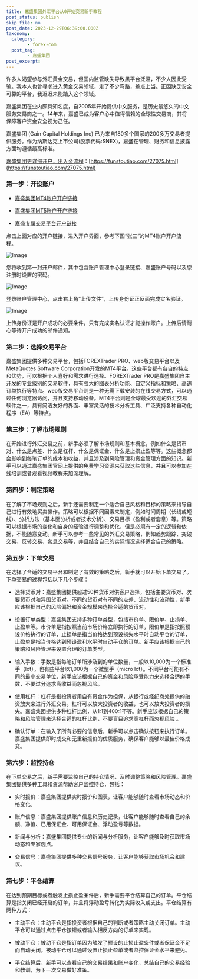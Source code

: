 ```yaml
---
title: 嘉盛集团外汇平台从0开始交易新手教程
post_status: publish
skip_file: no
post_date: 2023-12-29T06:39:00.000Z
taxonomy:
  category:
        - forex-com
  post_tag:
        - 嘉盛集团
post_excerpt: 
---
```

许多人渴望参与外汇黄金交易，但国内监管缺失导致黑平台泛滥，不少人因此受骗。我本人也曾寻求进入黄金交易领域，走了不少弯路，差点上当。正因缺乏安全可靠的平台，我迟迟未能踏入这个领域。

嘉盛集团在业内颇具知名度，自2005年开始提供中文服务，是历史最悠久的中文服务交易商之一。14年来，嘉盛已成为客户心中值得信赖的全球性交易商，其将保障客户资金安全视为己任。

嘉盛集团 (Gain Capital Holdings Inc) 已为来自180多个国家的200多万交易者提供服务。作为纳斯达克上市公司(股票代码:SNEX)，嘉盛在管理、财务和信息披露方面均遵循最高标准。

[嘉盛集团更详细开户，出入金流程](https://funstoutiao.com/27075.html)：[https://funstoutiao.com/27075.html](https://funstoutiao.com/27075.html)

### 第一步：开设账户

* [嘉盛集团MT4账户开户链接](https://s.ssgg.net/jsmt4)

* [嘉盛集团MT5账户开户链接](https://s.ssgg.net/jsmt5)

* [嘉盛专属交易平台开户链接](https://s.ssgg.net/js)

点击上面对应的开户链接，进入开户界面，参考下图“张三”的MT4账户开户流程。

![Image](https://prod-files-secure.s3.us-west-2.amazonaws.com/39ed1227-6d7d-4570-be36-9ccd4a2c4241/7a167aea-686b-400d-af59-4e18eb607a40/640.png?X-Amz-Algorithm=AWS4-HMAC-SHA256&X-Amz-Content-Sha256=UNSIGNED-PAYLOAD&X-Amz-Credential=ASIAZI2LB466ROCXZAH3%2F20250917%2Fus-west-2%2Fs3%2Faws4_request&X-Amz-Date=20250917T161312Z&X-Amz-Expires=3600&X-Amz-Security-Token=IQoJb3JpZ2luX2VjEDAaCXVzLXdlc3QtMiJIMEYCIQCy3T2HS8j1tntw2AHKeXmp5tWC0YJtMJAdDNMXoFjb2QIhANAcYlB7RiEJ8bDNUfjy8OXPLWk5TQmazoEh8tR8C9DlKogECKn%2F%2F%2F%2F%2F%2F%2F%2F%2F%2FwEQABoMNjM3NDIzMTgzODA1Igzh9Tt8ltI1UZXjOZcq3AML4r0F5npFtcR58lI27UxdYaM0w8GZ1Xl8BPImav3EOSBzgGOaiSGpt6%2Bpq58o4U6%2FClSGJUx2OYxdeeWXpBoKVE4dLvnAbEvfZ3Tb5Msbb8VhxcIpMZUi%2F%2BRxnNyB7aQ%2F3T8RoWbsUigi5KLa%2FrWuhCCpiS4g%2Bm5U2v4f%2BluHxpV6cONnxzxXoz7g9Mivnxjmhcl5ctNB5UL52%2FDqaI6lQANcIE3bXK9znfUegOoAeMz63Lqojc7hIRSIJkSRSt8upxDI5yG85PqMYRPMsSjbSWl4UyK7gSqAaFeKfBIx3SZTCaKqjVE8AH65JsiKR%2FmUd0xvlmBjp3YaITKBKVznXRMPPhjCVeU7lejH2aLDCbUXQWHjJyRGYFT0wrQ%2BXHxuUi07nTnioxgUdMqrZtozPCrtMbIQk0OobXZzUTgK0AUAD%2BLnPcSr8yB5ugBrkbKSZgH2XVOuYi3Xu8st%2BVKWqFlSTC8Mq2XLDSywZqYQdKM2izUQQlXLHpq2LKa2QS2KQiDHj%2F%2FGJ0U4EoxRF8ixRrYKG4vR8ao3685FN%2F9sYwgpUKdYlDsvBQjWOeChniFa6OxPmpbHN2ZdiTvW2md3ocm2bcO9sjW7BbtE1TiNAsz6vZmmy4zHrRGBjjD1rKvGBjqkAfgc4YWbRc8yEe5F7%2BskNhBkiwoIgk50xyDfFk3A10vg9%2Fu4mN3E%2FayHtw817CmzIPYffpzm%2Ba2OXiqtwHkR%2BLMBVsIebIEohybexbm4FZ9iUE0%2B9xKUQRYw7o52ctOrm64lnRheCfnQTeXdY8FGaIsYh9cTwrY7RNsJVV%2FTYnq15zhrZF%2BBAuixDfl%2FkDYdvrXoGICeLWCAnktyTGcuDv%2FVeZQa&X-Amz-Signature=14f2beb02b26498b3474427123cb9fa1bb61087016c79b067bf59ed2687ee7fa&X-Amz-SignedHeaders=host&x-amz-checksum-mode=ENABLED&x-id=GetObject)

您将收到第一封开户邮件，其中包含账户管理中心登录链接、嘉盛账户号码以及您注册时设置的密码。

![Image](https://prod-files-secure.s3.us-west-2.amazonaws.com/39ed1227-6d7d-4570-be36-9ccd4a2c4241/eaa1c6b3-2877-4284-a0e1-530e222c27fb/image.png?X-Amz-Algorithm=AWS4-HMAC-SHA256&X-Amz-Content-Sha256=UNSIGNED-PAYLOAD&X-Amz-Credential=ASIAZI2LB466ROCXZAH3%2F20250917%2Fus-west-2%2Fs3%2Faws4_request&X-Amz-Date=20250917T161312Z&X-Amz-Expires=3600&X-Amz-Security-Token=IQoJb3JpZ2luX2VjEDAaCXVzLXdlc3QtMiJIMEYCIQCy3T2HS8j1tntw2AHKeXmp5tWC0YJtMJAdDNMXoFjb2QIhANAcYlB7RiEJ8bDNUfjy8OXPLWk5TQmazoEh8tR8C9DlKogECKn%2F%2F%2F%2F%2F%2F%2F%2F%2F%2FwEQABoMNjM3NDIzMTgzODA1Igzh9Tt8ltI1UZXjOZcq3AML4r0F5npFtcR58lI27UxdYaM0w8GZ1Xl8BPImav3EOSBzgGOaiSGpt6%2Bpq58o4U6%2FClSGJUx2OYxdeeWXpBoKVE4dLvnAbEvfZ3Tb5Msbb8VhxcIpMZUi%2F%2BRxnNyB7aQ%2F3T8RoWbsUigi5KLa%2FrWuhCCpiS4g%2Bm5U2v4f%2BluHxpV6cONnxzxXoz7g9Mivnxjmhcl5ctNB5UL52%2FDqaI6lQANcIE3bXK9znfUegOoAeMz63Lqojc7hIRSIJkSRSt8upxDI5yG85PqMYRPMsSjbSWl4UyK7gSqAaFeKfBIx3SZTCaKqjVE8AH65JsiKR%2FmUd0xvlmBjp3YaITKBKVznXRMPPhjCVeU7lejH2aLDCbUXQWHjJyRGYFT0wrQ%2BXHxuUi07nTnioxgUdMqrZtozPCrtMbIQk0OobXZzUTgK0AUAD%2BLnPcSr8yB5ugBrkbKSZgH2XVOuYi3Xu8st%2BVKWqFlSTC8Mq2XLDSywZqYQdKM2izUQQlXLHpq2LKa2QS2KQiDHj%2F%2FGJ0U4EoxRF8ixRrYKG4vR8ao3685FN%2F9sYwgpUKdYlDsvBQjWOeChniFa6OxPmpbHN2ZdiTvW2md3ocm2bcO9sjW7BbtE1TiNAsz6vZmmy4zHrRGBjjD1rKvGBjqkAfgc4YWbRc8yEe5F7%2BskNhBkiwoIgk50xyDfFk3A10vg9%2Fu4mN3E%2FayHtw817CmzIPYffpzm%2Ba2OXiqtwHkR%2BLMBVsIebIEohybexbm4FZ9iUE0%2B9xKUQRYw7o52ctOrm64lnRheCfnQTeXdY8FGaIsYh9cTwrY7RNsJVV%2FTYnq15zhrZF%2BBAuixDfl%2FkDYdvrXoGICeLWCAnktyTGcuDv%2FVeZQa&X-Amz-Signature=d5d9e2cfababe11308097654ed5d93dba657566a3cd2687ecf14e592831eba90&X-Amz-SignedHeaders=host&x-amz-checksum-mode=ENABLED&x-id=GetObject)

登录账户管理中心，点击右上角“上传文件”，上传身份证正反面完成实名验证。

![Image](https://prod-files-secure.s3.us-west-2.amazonaws.com/39ed1227-6d7d-4570-be36-9ccd4a2c4241/54090639-09fc-46b4-a135-e0289f707147/image.png?X-Amz-Algorithm=AWS4-HMAC-SHA256&X-Amz-Content-Sha256=UNSIGNED-PAYLOAD&X-Amz-Credential=ASIAZI2LB466ROCXZAH3%2F20250917%2Fus-west-2%2Fs3%2Faws4_request&X-Amz-Date=20250917T161312Z&X-Amz-Expires=3600&X-Amz-Security-Token=IQoJb3JpZ2luX2VjEDAaCXVzLXdlc3QtMiJIMEYCIQCy3T2HS8j1tntw2AHKeXmp5tWC0YJtMJAdDNMXoFjb2QIhANAcYlB7RiEJ8bDNUfjy8OXPLWk5TQmazoEh8tR8C9DlKogECKn%2F%2F%2F%2F%2F%2F%2F%2F%2F%2FwEQABoMNjM3NDIzMTgzODA1Igzh9Tt8ltI1UZXjOZcq3AML4r0F5npFtcR58lI27UxdYaM0w8GZ1Xl8BPImav3EOSBzgGOaiSGpt6%2Bpq58o4U6%2FClSGJUx2OYxdeeWXpBoKVE4dLvnAbEvfZ3Tb5Msbb8VhxcIpMZUi%2F%2BRxnNyB7aQ%2F3T8RoWbsUigi5KLa%2FrWuhCCpiS4g%2Bm5U2v4f%2BluHxpV6cONnxzxXoz7g9Mivnxjmhcl5ctNB5UL52%2FDqaI6lQANcIE3bXK9znfUegOoAeMz63Lqojc7hIRSIJkSRSt8upxDI5yG85PqMYRPMsSjbSWl4UyK7gSqAaFeKfBIx3SZTCaKqjVE8AH65JsiKR%2FmUd0xvlmBjp3YaITKBKVznXRMPPhjCVeU7lejH2aLDCbUXQWHjJyRGYFT0wrQ%2BXHxuUi07nTnioxgUdMqrZtozPCrtMbIQk0OobXZzUTgK0AUAD%2BLnPcSr8yB5ugBrkbKSZgH2XVOuYi3Xu8st%2BVKWqFlSTC8Mq2XLDSywZqYQdKM2izUQQlXLHpq2LKa2QS2KQiDHj%2F%2FGJ0U4EoxRF8ixRrYKG4vR8ao3685FN%2F9sYwgpUKdYlDsvBQjWOeChniFa6OxPmpbHN2ZdiTvW2md3ocm2bcO9sjW7BbtE1TiNAsz6vZmmy4zHrRGBjjD1rKvGBjqkAfgc4YWbRc8yEe5F7%2BskNhBkiwoIgk50xyDfFk3A10vg9%2Fu4mN3E%2FayHtw817CmzIPYffpzm%2Ba2OXiqtwHkR%2BLMBVsIebIEohybexbm4FZ9iUE0%2B9xKUQRYw7o52ctOrm64lnRheCfnQTeXdY8FGaIsYh9cTwrY7RNsJVV%2FTYnq15zhrZF%2BBAuixDfl%2FkDYdvrXoGICeLWCAnktyTGcuDv%2FVeZQa&X-Amz-Signature=6c9341e3d797a5e701e74a37af9d9cf85d20c8b11969fc70220b9138ac0feb2a&X-Amz-SignedHeaders=host&x-amz-checksum-mode=ENABLED&x-id=GetObject)

上传身份证是开户成功的必要条件，只有完成实名认证才能操作账户。上传后请耐心等待开户成功的邮件通知。

### 第二步：选择交易平台

嘉盛集团提供多种交易平台，包括FOREXTrader PRO、web版交易平台以及MetaQuotes Software Corporation开发的MT4平台。这些平台都有各自的特点和优势，可以根据个人喜好和需求进行选择。FOREXTrader PRO是嘉盛集团自主开发的专业级别的交易软件，具有强大的图表分析功能、自定义指标和策略、高速订单执行等特点。web版交易平台则是一种无需下载安装的在线交易方式，可以通过任何浏览器访问，并且支持移动设备。MT4平台则是全球最受欢迎的外汇交易软件之一，具有简洁友好的界面、丰富灵活的技术分析工具、广泛支持各种自动化程序（EA）等特点。

### 第三步：了解市场规则

在开始进行外汇交易之前，新手必须了解市场规则和基本概念，例如什么是货币对、什么是点差、什么是杠杆、什么是保证金、什么是止损止盈等等。这些概念都会影响到每笔订单的成本和收益，并且涉及到风险管理和资金管理方面的知识。新手可以通过嘉盛集团官网上提供的免费学习资源来获取这些信息，并且可以参加在线培训或者观看视频教程来加深理解。

### 第四步：制定策略

在了解了市场规则之后，新手还需要制定一个适合自己风格和目标的策略来指导自己进行有效地买卖操作。策略可以根据不同因素来制定，例如时间周期（长线或短线）、分析方法（基本面分析或者技术分析）、交易目标（盈利或者套息）等。策略可以根据市场的变化和自身的经验进行调整和优化，但是必须有一定的逻辑和依据，不能随意变动。新手可以参考一些常见的外汇交易策略，例如趋势跟踪、突破交易、反转交易、套息交易等，并且结合自己的实际情况选择适合自己的策略。

### 第五步：下单交易

在选择了合适的交易平台和制定了有效的策略之后，新手就可以开始下单交易了。下单交易的过程包括以下几个步骤：

* 选择货币对：嘉盛集团提供超过50种货币对供客户选择，包括主要货币对、次要货币对和异国货币对。不同的货币对有不同的点差、流动性和波动性，新手应该根据自己的风险偏好和资金规模来选择合适的货币对。

* 设置订单类型：嘉盛集团支持多种订单类型，包括市价单、限价单、止损单、止盈单等。市价单是指按照当前市场价格立即执行的订单，限价单是指按照预设价格执行的订单，止损单是指当价格达到预设损失水平时自动平仓的订单，止盈单是指当价格达到预设盈利水平时自动平仓的订单。新手应该根据自己的策略和风险管理来设置合理的订单类型。

* 输入手数：手数是指每笔订单所涉及到的单位数量，一般以10,000为一个标准手（lot），也有些平台以1,000为一个微型手（micro lot）。不同平台可能有不同的最小交易单位，新手应该根据自己的资金和风险承受能力来选择合适的手数，不要过分追求高收益而忽视风险。

* 使用杠杆：杠杆是指投资者用自有资金作为担保，从银行或经纪商处提供的融资放大来进行外汇交易。杠杆可以放大投资者的收益，也可以放大投资者的损失。嘉盛集团提供多种杠杆比例，从1:1到400:1不等。新手应该根据自己的策略和风险管理来选择合适的杠杆比例，不要盲目追求高杠杆而忽视风险 。

* 确认订单：在输入了所有必要的信息后，新手可以点击确认按钮来执行订单。嘉盛集团提供即时成交和无重新报价的优质服务，确保客户能够以最佳价格成交。

### 第六步：监控持仓

在下单交易之后，新手需要监控自己的持仓情况，及时调整策略和风险管理。嘉盛集团提供多种工具和资源帮助客户监控持仓，包括：

* 实时报价：嘉盛集团提供实时报价和图表，让客户能够随时查看市场动态和价格变化。

* 账户信息：嘉盛集团提供账户信息和历史记录，让客户能够随时查看自己的余额、净值、已用保证金、可用保证金、浮动盈亏等数据。

* 新闻与分析：嘉盛集团提供专业的新闻与分析服务，让客户能够及时获取市场动态和专家观点。

* 交易信号：嘉盛集团提供多种交易信号服务，让客户能够获取市场机会和建议。

### 第七步：平仓结算

在达到预期目标或者触发止损止盈条件后，新手需要平仓结算自己的订单。平仓结算是指关闭已经开启的订单，并且将浮动盈亏转化为实际收入或支出。平仓结算有两种方式：

* 主动平仓：主动平仓是指投资者根据自己的判断或者策略主动关闭订单。主动平仓可以通过点击平仓按钮或者输入相反方向的订单来实现。

* 被动平仓：被动平仓是指订单因为触发了预设的止损止盈条件或者保证金不足而自动关闭。被动平仓可以通过设置止损止盈单或者监控保证金水平来避免。

* 平仓结算后，新手可以查看自己的交易结果和账户变化，总结自己的交易经验和教训，为下一次交易做好准备。